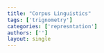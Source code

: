 ```yaml
---
title: "Corpus Linguistics"
tags: ['trignometry']
categories: ['represntation']
authors: ['']
layout: single
---
```

